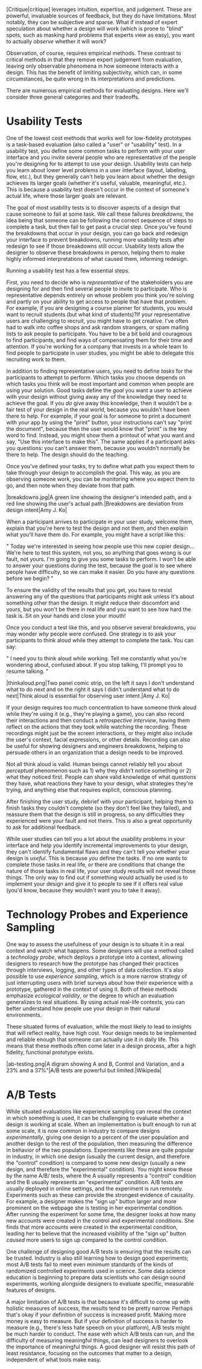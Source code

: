 [Critique|critique] leverages intuition, expertise, and judgement. These are powerful, invaluable sources of feedback, but they do have limitations. Most notably, they can be subjective and sparse. What if instead of expert speculation about whether a design will work (which is prone to "blind" spots<nathan03>, such as masking hard problems that experts view as easy), you want to actually _observe_ whether it will work?

Observation, of course, requires empirical methods. These contrast to critical methods in that they remove expert judgement from evaluation, leaving only observable phenomena in how someone interacts with a design. This has the benefit of limiting subjectivity, which can, in some circumstances, be quite wrong in its interpretations and predictions.

There are numerous empirical methods for evaluating designs. Here we'll consider three general categories and their tradeoffs.

# Usability Tests
One of the lowest cost methods that works well for low-fidelity prototypes is a task-based evaluation (also called a "user" or "usability" test). In a usability test, you define some common tasks to perform with your user interface and you invite several people who are representative of the people you're designing for to attempt to use your design. Usability tests can help you learn about lower level problems in a user interface (layout, labeling, flow, etc.), but they generally can't help you learn about whether the design achieves its larger goals (whether it's useful, valuable, meaningful, etc.). This is because a usability test doesn't occur in the context of someone's actual life, where those larger goals are relevant. 

The goal of most usability tests is to discover aspects of a design that cause someone to fail at some task. We call these failures *breakdowns*, the idea being that someone can be following the correct sequence of steps to complete a task, but then fail to get past a crucial step. Once you've found the breakdowns that occur in your design, you can go back and redesign your interface to prevent breakdowns, running more usability tests after redesign to see if those breakdowns still occur. Usability tests allow the designer to observe these breakdowns in person, helping them to make highly informed interpretations of what caused them, informing redesign.

Running a usability test has a few essential steps.

First, you need to decide who is *representative* of the stakeholders you are designing for and then find several people to invite to participate. Who is representative depends entirely on whose problem you think you're solving and partly on your ability to get access to people that have that problem. For example, if you are designing a course planner for students, you would want to recruit students (but what kind of students)?If your representative users are challenging to recruit, you might have to get creative. I've often had to walk into coffee shops and ask random strangers, or spam mailing lists to ask people to participate. You have to be a bit bold and courageous to find participants, and find ways of compensating them for their time and attention. If you're working for a company that invests in a whole team to find people to participate in user studies, you might be able to delegate this recruiting work to them. 

In addition to finding representative users, you need to define *tasks* for the participants to attempt to perform. Which tasks you choose depends on which tasks you think will be most important and common when people are using your solution. Good tasks define the *goal* you want a user to achieve with your design without giving away any of the knowledge they need to achieve the goal. If you _do_ give away this knowledge, then it wouldn't be a fair test of your design in the real world, because you wouldn't have been there to help. For example, if your goal is for someone to print a document with your app by using the "print" button, your instructions can't say "print the document", because then the user would know that "print" is the key word to find. Instead, you might show them a printout of what you want and say, "Use this interface to make this". The same applies if a participant asks you questions: you can't answer them, because you wouldn't normally be there to help. The design should do the teaching.

Once you've defined your tasks, try to define what path you expect them to take through your design to accomplish the goal. This way, as you are observing someone work, you can be monitoring where you expect them to go, and then note when they deviate from that path.
 
|breakdowns.jpg|A green line showing the designer's intended path, and a red line showing the user's actual path.|Breakdowns are deviation from design intent|Amy J. Ko|
		
When a participant arrives to participate in your user study, welcome them, explain that you're here to test the design and not them, and then explain what you'll have them do. For example, you might have a script like this:

"
Today we're interested in seeing how people use this new copier design... We're here to test this system, not you, so anything that goes wrong is our fault, not yours. I'm going to give you some tasks to perform. I won't be able to answer your questions during the test, because the goal is to see where people have difficulty, so we can make it easier. Do you have any questions before we begin?
"

To ensure the validity of the results that you get, you have to resist answering any of the questions that participants might ask unless it's about something other than the design. It might reduce their discomfort and yours, but you won't be there in real life and you want to see how hard the task is. Sit on your hands and close your mouth!

Once you conduct a test like this, and you observe several breakdowns, you may wonder _why_ people were confused. One strategy is to ask your participants to think aloud<ericsson80> while they attempt to complete the task. You can say:

"
I need you to think aloud while working. Tell me constantly what you're wondering about, confused about. If you stop talking, I'll prompt you to resume talking.
"

|thinkaloud.png|Two panel comic strip, on the left it says I don't understand what to do next and on the right it says I didn't understand what to do next|Think aloud is essential for observing user intent.|Amy J. Ko|

If your design requires too much concentration to have someone think aloud while they're using it (e.g., they're playing a game), you can also record their interactions and then conduct a *retrospective interview*, having them reflect on the actions that they took while watching the recording. These recordings might just be the screen interactions, or they might also include the user's context, facial expressions, or other details. Recording can also be useful for showing designers and engineers breakdowns, helping to persuade others in an organization that a design needs to be improved.

Not all think aloud is valid<gill12>. Human beings cannot reliably tell you about _perceptual_ phenomenon such as 1) why they didn't notice something or 2) what they noticed first. People can share valid knowledge of what questions they have, what reactions they have to your design, what strategies they're trying, and anything else that requires explicit, conscious planning.

After finishing the user study, debrief with your participant, helping them to finish tasks they couldn't complete (so they don't feel like they failed), and reassure them that the design is still in progress, so any difficulties they experienced were your fault and not theirs. This is also a great opportunity to ask for additional feedback.

While user studies can tell you a lot about the usability problems in your interface and help you identify incremental improvements to your design, they can't identify fundamental flaws and they can't tell you whether your design is *useful*. This is because _you_ define the tasks. If no one wants to complete those tasks in real life, or there are conditions that change the nature of those tasks in real life, your user study results will not reveal those things. The only way to find out if something would actually be used is to implement your design and give it to people to see if it offers real value (you'd know, because they wouldn't want you to take it away).

# Technology Probes and Experience Sampling
One way to assess the usefulness of your design is to situate it in a real context and watch what happens. Some designers will use a method called a *technology probe*<hutchinson03>, which deploys a prototype into a context, allowing designers to research how the prototype has changed their practices through interviews, logging, and other types of data collection. It's also possible to use *experience sampling*<consolvo07>, which is a more narrow strategy of just interrupting users with brief surveys about how their experience with a prototype, gathered in the context of using it. Both of these methods emphasize *ecological validity*, or the degree to which an evaluation generalizes to real situations. By using actual real-life contexts, you can better understand how people use your design in their natural environments.

These situated forms of evaluation, while the most likely to lead to insights that will reflect reality, have high cost. Your design needs to be implemented and reliable enough that someone can actually use it in daily life. This means that these methods often come later in a design process, after a high fidelity, functional prototype exists.

|ab-testing.png|A digram showing A and B, Control and Variation, and a 23% and a 37%"|A/B tests are powerful but limited.|Wikipeda|

# A/B Tests

While situated evaluations like experience sampling can reveal the context in which something is used, it can be challenging to evaluate whether a design is working at scale. When an implementation is built enough to run at some scale, it is now common in industry to compare designs _experimentally_, giving one design to a percent of the user population and another design to the rest of the population, then measuring the difference in behavior of the two populations. Experiments like these are quite popular in industry, in which one design (usually the current design, and therefore the "control" condition) is compared to some new design (usually a new design, and therefore the "experimental" condition). You might know these by the name A/B/ tests, where the A usually represents a "control" condition and the B usually represents an "experimental" condition. A/B tests are usually deployed in online settings, and the experiment is run remotely. Experiments such as these can provide the strongest evidence of causality. For example, a designer makes the "sign up" button larger and more prominent on the webpage she is testing in her experimental condition. After running the experiment for some time, the designer looks at how many new accounts were created in the control and experimental conditions. She finds that more accounts were created in the experimental condition, leading her to believe that the increased visibility of the "sign up" button _caused_ more users to sign up compared to the control condition.

One challenge of designing good A/B tests is ensuring that the results can be trusted. Industry is also still learning how to design good experiments<riche16>; most A/B tests fail to meet even minimum standards of the kinds of randomized controlled experiments used in science. Some data science education is beginning to prepare data scientists who can design sound experiments, working alongside designers to evaluate specific, measurable features of designs.

A major limitation of A/B tests is that because it's difficult to come up with holistic measures of success, the results tend to be pretty narrow. Perhaps that's okay if your definition of success is increased profit. Making more money is easy to measure. But if your definition of success is harder to measure (e.g., there's less hate speech on your platform), A/B tests might be much harder to conduct. The ease with which A/B tests can run, and the difficulty of measuring meaningful things, can lead designers to overlook the importance of meaningful things. A good designer will resist this path of least resistance, focusing on the outcomes that matter to a design, independent of what tools make easy.
